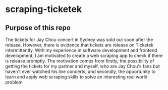 # scraping-ticketek
## Purpose of this repo
The tickets for Jay Chou concert in Sydney was sold out soon after the release.
However, there is evidence that tickets are release on Ticketek intermittently.
With my experience in software development and frontend development, I am 
motivated to create a web scraping app to check if there is release promptly. 
The motivation comes from firstly, the possibility of getting the tickets for
my partner and myself, who are Jay Chou's fans but haven't ever watched his live
concerts; and secondly, the opportunity to learn and apply web scraping skills
to solve an interesting real world problem